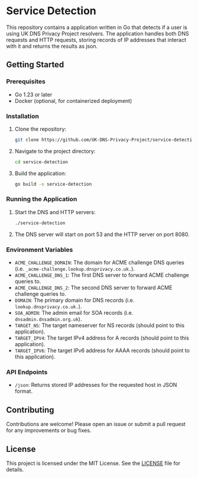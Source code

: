 # Service Detection

This repository contains a application written in Go that detects if a user is using UK DNS Privacy Project resolvers. The application handles both DNS requests and HTTP requests, storing records of IP addresses that interact with it and returns the results as json.

## Getting Started

### Prerequisites

- Go 1.23 or later
- Docker (optional, for containerized deployment)

### Installation

1. Clone the repository:
    ```bash
    git clone https://github.com/UK-DNS-Privacy-Project/service-detection.git
    ```

2. Navigate to the project directory:
    ```bash
    cd service-detection
    ```

3. Build the application:
    ```bash
    go build -o service-detection
    ```

### Running the Application

1. Start the DNS and HTTP servers:
    ```bash
    ./service-detection
    ```

2. The DNS server will start on port 53 and the HTTP server on port 8080.

### Environment Variables

- `ACME_CHALLENGE_DOMAIN`: The domain for ACME challenge DNS queries (i.e. `_acme-challenge.lookup.dnsprivacy.co.uk.`).
- `ACME_CHALLENGE_DNS_1`: The first DNS server to forward ACME challenge queries to.
- `ACME_CHALLENGE_DNS_2`: The second DNS server to forward ACME challenge queries to.
- `DOMAIN`: The primary domain for DNS records (i.e. `lookup.dnsprivacy.co.uk.`).
- `SOA_ADMIN`: The admin email for SOA records (i.e. `dnsadmin.dnsadmin.org.uk`).
- `TARGET_NS`: The target nameserver for NS records (should point to this application).
- `TARGET_IPV4`: The target IPv4 address for A records (should point to this application).
- `TARGET_IPV6`: The target IPv6 address for AAAA records (should point to this application).

### API Endpoints

- `/json`: Returns stored IP addresses for the requested host in JSON format.

## Contributing

Contributions are welcome! Please open an issue or submit a pull request for any improvements or bug fixes.

## License

This project is licensed under the MIT License. See the [LICENSE](LICENSE) file for details.
